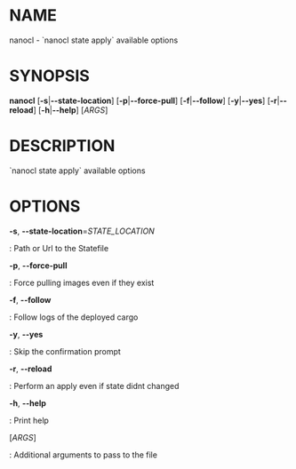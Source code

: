NAME
====

nanocl - \`nanocl state apply\` available options

SYNOPSIS
========

**nanocl** \[**-s**\|**\--state-location**\]
\[**-p**\|**\--force-pull**\] \[**-f**\|**\--follow**\]
\[**-y**\|**\--yes**\] \[**-r**\|**\--reload**\] \[**-h**\|**\--help**\]
\[*ARGS*\]

DESCRIPTION
===========

\`nanocl state apply\` available options

OPTIONS
=======

**-s**, **\--state-location**=*STATE\_LOCATION*

:   Path or Url to the Statefile

**-p**, **\--force-pull**

:   Force pulling images even if they exist

**-f**, **\--follow**

:   Follow logs of the deployed cargo

**-y**, **\--yes**

:   Skip the confirmation prompt

**-r**, **\--reload**

:   Perform an apply even if state didnt changed

**-h**, **\--help**

:   Print help

\[*ARGS*\]

:   Additional arguments to pass to the file
